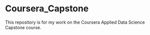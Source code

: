 # Coursera_Capstone
This repository is for my work on the Coursera Applied Data Science Capstone course.
